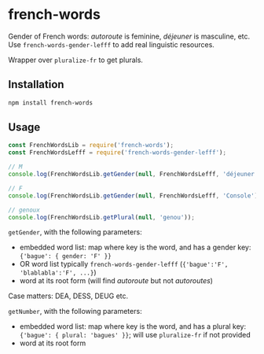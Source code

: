 <!--
Copyright 2019 Ludan Stoecklé
SPDX-License-Identifier: Apache-2.0
-->
# french-words

Gender of French words: _autoroute_ is feminine, _déjeuner_ is masculine, etc. Use `french-words-gender-lefff` to add real linguistic resources.

Wrapper over `pluralize-fr` to get plurals.

## Installation 
```sh
npm install french-words
```

## Usage

```javascript
const FrenchWordsLib = require('french-words');
const FrenchWordsLefff = require('french-words-gender-lefff');

// M
console.log(FrenchWordsLib.getGender(null, FrenchWordsLefff, 'déjeuner'));

// F
console.log(FrenchWordsLib.getGender(null, FrenchWordsLefff, 'Console'));

// genoux
console.log(FrenchWordsLib.getPlural(null, 'genou'));

```

`getGender`, with the following parameters:

* embedded word list: map where key is the word, and has a gender key: `{'bague': { gender: 'F' }}`
* OR word list typically `french-words-gender-lefff` (`{'bague':'F', 'blablabla':'F', ...}`)
* word at its root form (will find _autoroute_ but not _autoroutes_)

Case matters: DEA, DESS, DEUG etc.

`getNumber`, with the following parameters:

* embedded word list: map where key is the word, and has a plural key: `{'bague': { plural: 'bagues' }}`; will use `pluralize-fr` if not provided
* word at its root form
